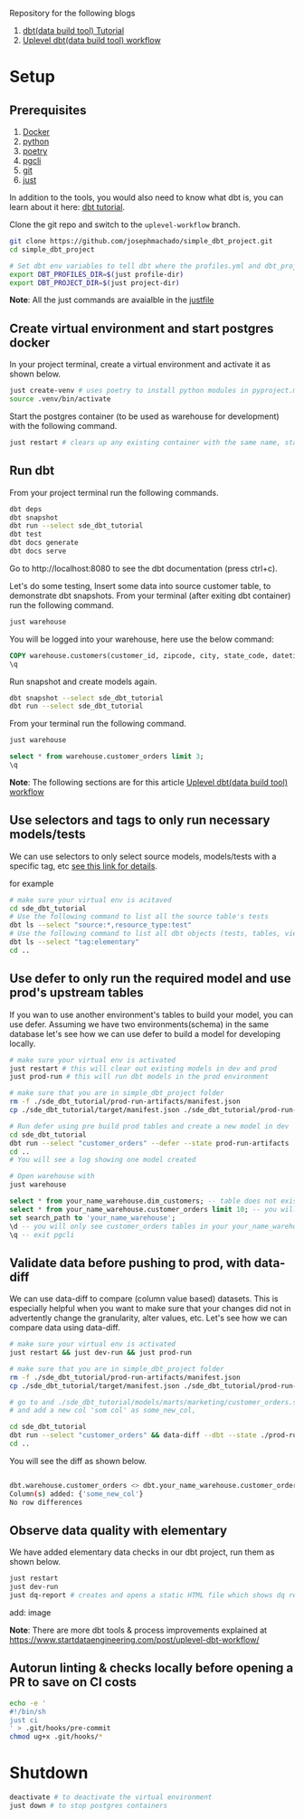 Repository for the following blogs

1. [dbt(data build tool) Tutorial](https://www.startdataengineering.com/post/dbt-data-build-tool-tutorial/)
2. [Uplevel dbt(data build tool) workflow](https://www.startdataengineering.com/post/uplevel-dbt-workflow/)

# Setup

## Prerequisites

1. [Docker](https://docs.docker.com/get-docker/)
2. [python](https://www.python.org/downloads/)
3. [poetry](https://python-poetry.org/docs/)
4. [pgcli](https://www.pgcli.com/install)
5. [git](https://git-scm.com/book/en/v2/Getting-Started-Installing-Git)
6. [just](https://github.com/casey/just)

In addition to the tools, you would also need to know what dbt is, you can learn about it here: [dbt tutorial](https://www.startdataengineering.com/post/dbt-data-build-tool-tutorial/).

Clone the git repo and switch to the `uplevel-workflow` branch.

```bash
git clone https://github.com/josephmachado/simple_dbt_project.git
cd simple_dbt_project

# Set dbt env variables to tell dbt where the profiles.yml and dbt_project.yml files are
export DBT_PROFILES_DIR=$(just profile-dir)
export DBT_PROJECT_DIR=$(just project-dir)
```

**Note**: All the just commands are avaialble in the [justfile](./justfile)

## Create virtual environment and start postgres docker

In your project terminal, create a virtual environment and activate it as shown below.

```bash
just create-venv # uses poetry to install python modules in pyproject.ml
source .venv/bin/activate
```

Start the postgres container (to be used as warehouse for development) with the following command.

```bash
just restart # clears up any existing container with the same name, starts a new postgres container and sets up elementary (a dbt package) table.
```

## Run dbt

From your project terminal run the following commands.

```bash
dbt deps
dbt snapshot
dbt run --select sde_dbt_tutorial
dbt test
dbt docs generate
dbt docs serve
```

Go to http://localhost:8080 to see the dbt documentation (press ctrl+c). 

Let's do some testing, Insert some data into source customer table, to demonstrate dbt snapshots. From your terminal (after exiting dbt container) run the following command.

```bash
just warehouse
```

You will be logged into your warehouse, here use the below command:

```sql
COPY warehouse.customers(customer_id, zipcode, city, state_code, datetime_created, datetime_updated) FROM '/input_data/customer_new.csv' DELIMITER ',' CSV HEADER;
\q
```

Run snapshot and create models again.
```bash
dbt snapshot --select sde_dbt_tutorial
dbt run --select sde_dbt_tutorial
```

From your terminal run the following command.

```bash
just warehouse
```

```sql
select * from warehouse.customer_orders limit 3;
\q
```

**Note**: The following sections are for this article [Uplevel dbt(data build tool) workflow](https://www.startdataengineering.com/post/uplevel-dbt-workflow/)

## Use selectors and tags to only run necessary models/tests

We can use selectors to only select source models, models/tests with a specific tag, etc [see this link for details](https://docs.getdbt.com/reference/node-selection/methods).

for example 

```bash
# make sure your virtual env is acitaved
cd sde_dbt_tutorial
# Use the following command to list all the source table's tests
dbt ls --select "source:*,resource_type:test"
# Use the following command to list all dbt objects (tests, tables, views, etc) which has a tag elementary
dbt ls --select "tag:elementary"
cd ..
```

## Use defer to only run the required model and use prod's upstream tables

If you wan to use another environment's tables to build your model, you can use defer. Assuming we have two environments(schema) in the same database let's see how we can use defer to build a model for developing locally.

```bash
# make sure your virtual env is activated
just restart # this will clear out existing models in dev and prod
just prod-run # this will run dbt models in the prod environment

# make sure that you are in simple_dbt_project folder
rm -f ./sde_dbt_tutorial/prod-run-artifacts/manifest.json
cp ./sde_dbt_tutorial/target/manifest.json ./sde_dbt_tutorial/prod-run-artifacts/

# Run defer using pre build prod tables and create a new model in dev
cd sde_dbt_tutorial
dbt run --select "customer_orders" --defer --state prod-run-artifacts
cd ..
# You will see a log showing one model created

# Open warehouse with 
just warehouse
```

```sql
select * from your_name_warehouse.dim_customers; -- table does not exist error
select * from your_name_warehouse.customer_orders limit 10; -- you will see results
set search_path to 'your_name_warehouse';
\d -- you will only see customer_orders tables in your your_name_warehouse schema
\q -- exit pgcli
```

## Validate data before pushing to prod, with data-diff

We can use data-diff to compare (column value based) datasets. This is especially helpful when you want to make sure that your changes did not in advertently change the granularity, alter values, etc. Let's see how we can compare data using data-diff.

```bash
# make sure your virtual env is activated
just restart && just dev-run && just prod-run

# make sure that you are in simple_dbt_project folder
rm -f ./sde_dbt_tutorial/prod-run-artifacts/manifest.json
cp ./sde_dbt_tutorial/target/manifest.json ./sde_dbt_tutorial/prod-run-artifacts/

# go to and ./sde_dbt_tutorial/models/marts/marketing/customer_orders.sql 
# and add a new col 'som col' as some_new_col,

cd sde_dbt_tutorial
dbt run --select "customer_orders" && data-diff --dbt --state ./prod-run-artifacts/manifest.json --select customer_orders -k order_id,customer_id
cd ..
```

You will see the diff as shown below.

```bash

dbt.warehouse.customer_orders <> dbt.your_name_warehouse.customer_orders 
Column(s) added: {'some_new_col'}
No row differences

```

## Observe data quality with elementary

We have added elementary data checks in our dbt project, run them as shown below.

```bash
just restart
just dev-run 
just dq-report # creates and opens a static HTML file which shows dq report on your browser
```

add: image

**Note**: There are more dbt tools & process improvements explained at https://www.startdataengineering.com/post/uplevel-dbt-workflow/

## Autorun linting & checks locally before opening a PR to save on CI costs

```bash
echo -e '
#!/bin/sh
just ci
' > .git/hooks/pre-commit
chmod ug+x .git/hooks/*
```

# Shutdown

```bash
deactivate # to deactivate the virtual environment
just down # to stop postgres containers
```

